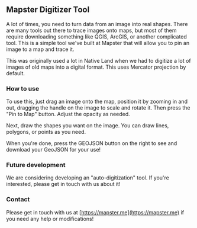 ## Mapster Digitizer Tool

A lot of times, you need to turn data from an image into real shapes. There are many tools out there to trace images onto maps, but most of them require downloading something like QGIS, ArcGIS, or another complicated tool. This is a simple tool we've built at Mapster that will allow you to pin an image to a map and trace it.

This was originally used a lot in Native Land when we had to digitize a lot of images of old maps into a digital format. This uses Mercator projection by default.

### How to use

To use this, just drag an image onto the map, position it by zooming in and out, dragging the handle on the image to scale and rotate it. Then press the "Pin to Map" button. Adjust the opacity as needed.

Next, draw the shapes you want on the image. You can draw lines, polygons, or points as you need.

When you're done, press the GEOJSON button on the right to see and download your GeoJSON for your use!

### Future development

We are considering developing an "auto-digitization" tool. If you're interested, please get in touch with us about it!

### Contact

Please get in touch with us at [https://mapster.me](https://mapster.me) if you need any help or modifications!
